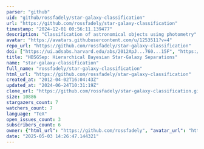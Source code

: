 ```yaml
---
parser: "github"
uid: "github/rossfadely/star-galaxy-classification"
url: "https://github.com/rossfadely/star-galaxy-classification"
timestamp: "2024-12-01 00:56:11.139477"
description: "Classification of astronomical objects using photometry"
avatar: "https://avatars.githubusercontent.com/u/1253511?v=4"
repo_url: "https://github.com/rossfadely/star-galaxy-classification"
doi: ["https://ui.adsabs.harvard.edu/abs/2012ApJ...760...15F", "https://ui.adsabs.harvard.edu/abs/2024ascl.soft11006F/abstract"]
title: "HBSGSep: Hierarchical Bayesian Star-Galaxy Separations"
name: "star-galaxy-classification"
full_name: "rossfadely/star-galaxy-classification"
html_url: "https://github.com/rossfadely/star-galaxy-classification"
created_at: "2012-04-02T16:04:43Z"
updated_at: "2024-06-24T10:31:19Z"
clone_url: "https://github.com/rossfadely/star-galaxy-classification.git"
size: 10886
stargazers_count: 7
watchers_count: 7
language: "TeX"
open_issues_count: 3
subscribers_count: 6
owner: {"html_url": "https://github.com/rossfadely", "avatar_url": "https://avatars.githubusercontent.com/u/1253511?v=4", "login": "rossfadely", "type": "User"}
date: "2025-05-03 14:26:47.144321"
---
```


